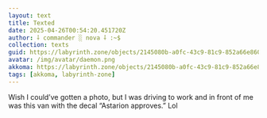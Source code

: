 ```yaml
---
layout: text
title: Texted
date: 2025-04-26T00:54:20.451720Z
author: ⸸ commander ░ nova ⸸ :~$
collection: texts
guid: https://labyrinth.zone/objects/2145080b-a0fc-43c9-81c9-852a66e8604d
avatar: /img/avatar/daemon.png
akkoma: https://labyrinth.zone/objects/2145080b-a0fc-43c9-81c9-852a66e8604d
tags: [akkoma, labyrinth-zone]
---
```


<p>Wish I could’ve gotten a photo, but I was driving to work and in front of me was this van with the decal “Astarion approves.” Lol</p>
